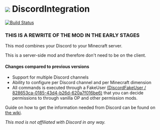# ![](http://media-elerium.cursecdn.com/avatars/46/357/636053578365458286.png) **DiscordIntegration**

[![Build Status](https://build.chikachi.net/buildStatus/icon?job=Chikachi/DiscordIntegration/v3)](https://build.chikachi.net/job/Chikachi/job/DiscordIntegration/job/v3/)

### THIS IS A REWRITE OF THE MOD IN THE EARLY STAGES

This mod combines your Discord to your Minecraft server.

This is a server-side mod and therefore don't need to be on the client.

#### Changes compared to previous versions
- Support for multiple Discord channels
- Ability to configure per Discord channel and per Minecraft dimension
- All commands is executed through a FakeUser [(DiscordFakeUser / 828653ca-0185-43d4-b26d-620a7f016be6)](https://mcuuid.net/?q=828653ca-0185-43d4-b26d-620a7f016be6) that you can decide permissions to through vanilla OP and other permission mods.


Guide on how to get the information needed from Discord can be found on [the wiki](https://github.com/Chikachi/ChikachiDiscord/wiki/How-to-get-a-token-and-channel-ID-for-Discord).

_This mod is not affiliated with Discord in any way._
